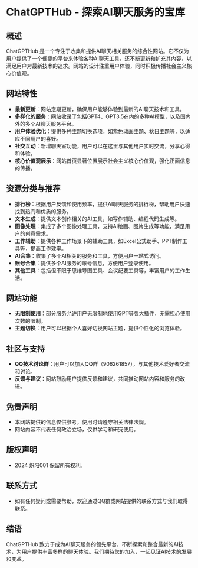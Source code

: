 # ChatGPTHub - 探索AI聊天服务的宝库

## 概述
ChatGPTHub 是一个专注于收集和提供AI聊天相关服务的综合性网站。它不仅为用户提供了一个便捷的平台来体验各种AI聊天工具，还不断更新和扩充其内容，以满足用户对最新技术的追求。网站的设计注重用户体验，同时积极传播社会主义核心价值观。

## 网站特性
- **最新更新**：网站定期更新，确保用户能够体验到最新的AI聊天技术和工具。
- **多样化的服务**：网站收录了包括GPT4、GPT3.5在内的多种AI模型，以及国内外的多个AI聊天服务平台。
- **用户体验优化**：提供多种主题切换选项，如紫色动画主题、秋日主题等，以适应不同用户的喜好。
- **社交互动**：新增聊天室功能，用户可以在这里与其他用户实时交流，分享心得和体验。
- **核心价值观展示**：网站首页显著位置展示社会主义核心价值观，强化正面信息的传播。

## 资源分类与推荐
- **排行榜**：根据用户反馈和使用频率，提供AI聊天服务的排行榜，帮助用户快速找到热门和优质的服务。
- **文本生成**：提供文本创作相关的AI工具，如写作辅助、编程代码生成等。
- **图像处理**：集成了多个图像处理工具，支持AI绘画、图片生成等功能，满足用户的创意需求。
- **工作辅助**：提供各种工作场景下的辅助工具，如Excel公式助手、PPT制作工具等，提高工作效率。
- **AI合集**：收集了多个AI相关的服务和工具，方便用户一站式访问。
- **账号合集**：提供多个AI服务的账号信息，方便用户登录使用。
- **其他工具**：包括但不限于思维导图工具、会议纪要工具等，丰富用户的工作生活。

## 网站功能
- **无限制使用**：部分服务允许用户无限制地使用GPT等强大插件，无需担心使用次数的限制。
- **主题切换**：用户可以根据个人喜好切换网站主题，提供个性化的浏览体验。

## 社区与支持
- **QQ技术讨论群**：用户可以加入QQ群（906261857），与其他技术爱好者交流和讨论。
- **反馈与建议**：网站鼓励用户提供反馈和建议，共同推动网站内容和服务的改进。

## 免责声明
- 本网站提供的信息仅供参考，使用时请遵守相关法律法规。
- 网站内容不代表任何政治立场，仅供学习和研究使用。

## 版权声明
- 2024 炽阳001 保留所有权利。

## 联系方式
- 如有任何疑问或需要帮助，欢迎通过QQ群或网站提供的联系方式与我们取得联系。

## 结语
ChatGPTHub 致力于成为AI聊天服务的领先平台，不断探索和整合最新的AI技术，为用户提供丰富多样的聊天体验。我们期待您的加入，一起见证AI技术的发展和变革。
